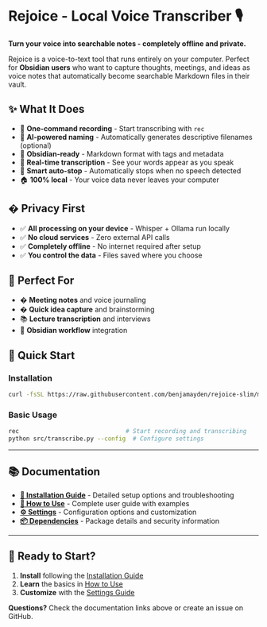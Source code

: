 # Rejoice - Local Voice Transcriber 🎙️

**Turn your voice into searchable notes - completely offline and private.**

Rejoice is a voice-to-text tool that runs entirely on your computer. Perfect for **Obsidian users** who want to capture thoughts, meetings, and ideas as voice notes that automatically become searchable Markdown files in their vault.

## ✨ What It Does

- 🎤 **One-command recording** - Start transcribing with `rec`
- 🤖 **AI-powered naming** - Automatically generates descriptive filenames (optional)
- 📝 **Obsidian-ready** - Markdown format with tags and metadata
- 🔄 **Real-time transcription** - See your words appear as you speak
- 🎯 **Smart auto-stop** - Automatically stops when no speech detected
- 🏠 **100% local** - Your voice data never leaves your computer

## � Privacy First

- ✅ **All processing on your device** - Whisper + Ollama run locally
- ✅ **No cloud services** - Zero external API calls
- ✅ **Completely offline** - No internet required after setup
- ✅ **You control the data** - Files saved where you choose

## 🎯 Perfect For

- � **Meeting notes** and voice journaling
- � **Quick idea capture** and brainstorming  
- 📚 **Lecture transcription** and interviews
- 📖 **Obsidian workflow** integration

## 🚀 Quick Start

### Installation
```bash
curl -fsSL https://raw.githubusercontent.com/benjamayden/rejoice-slim/main/setup.sh | bash
```

### Basic Usage  
```bash
rec                              # Start recording and transcribing
python src/transcribe.py --config  # Configure settings
```

---

## 📚 Documentation

- **[🔧 Installation Guide](INSTALLATION.md)** - Detailed setup options and troubleshooting
- **[📖 How to Use](USAGE.md)** - Complete user guide with examples  
- **[⚙️ Settings](SETTINGS.md)** - Configuration options and customization
- **[📦 Dependencies](DEPENDENCIES.md)** - Package details and security information

---

## 🚀 Ready to Start?

1. **Install** following the [Installation Guide](INSTALLATION.md)
2. **Learn** the basics in [How to Use](USAGE.md)
3. **Customize** with the [Settings Guide](SETTINGS.md)

**Questions?** Check the documentation links above or create an issue on GitHub.
